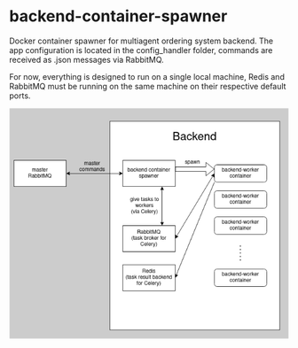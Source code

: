# backend-container-spawner

Docker container spawner for multiagent ordering system backend. The app configuration is located in the config_handler folder, commands are received as .json messages via RabbitMQ.

For now, everything is designed to run on a single local machine, Redis and RabbitMQ must be running on the same machine on their respective default ports.

![architecture overview](https://github.com/testbedCIIRC/multiagent-container-spawner/blob/master/backend_schema.png)
